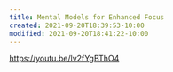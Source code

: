 ```yaml
---
title: Mental Models for Enhanced Focus
created: 2021-09-20T18:39:53-10:00
modified: 2021-09-20T18:41:22-10:00
---
```


https://youtu.be/lv2fYgBThO4
